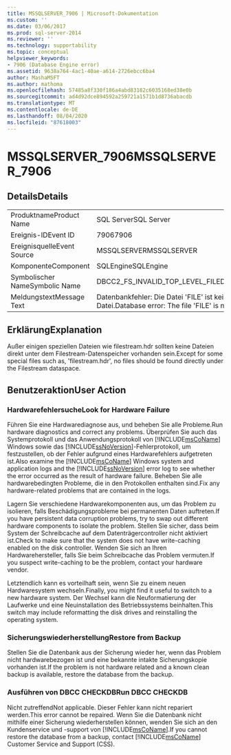 ```yaml
---
title: MSSQLSERVER_7906 | Microsoft-Dokumentation
ms.custom: ''
ms.date: 03/06/2017
ms.prod: sql-server-2014
ms.reviewer: ''
ms.technology: supportability
ms.topic: conceptual
helpviewer_keywords:
- 7906 (Database Engine error)
ms.assetid: 9638a764-4ac1-40ae-a614-2726ebcc6ba4
author: MashaMSFT
ms.author: mathoma
ms.openlocfilehash: 57485a8f330f186a4abd83182c6035168ed38e0b
ms.sourcegitcommit: ad4d92dce894592a259721a1571b1d8736abacdb
ms.translationtype: MT
ms.contentlocale: de-DE
ms.lasthandoff: 08/04/2020
ms.locfileid: "87618003"
---
```

# <a name="mssqlserver_7906"></a><span data-ttu-id="4ebdc-102">MSSQLSERVER_7906</span><span class="sxs-lookup"><span data-stu-id="4ebdc-102">MSSQLSERVER_7906</span></span>
    
## <a name="details"></a><span data-ttu-id="4ebdc-103">Details</span><span class="sxs-lookup"><span data-stu-id="4ebdc-103">Details</span></span>  
  
|||  
|-|-|  
|<span data-ttu-id="4ebdc-104">Produktname</span><span class="sxs-lookup"><span data-stu-id="4ebdc-104">Product Name</span></span>|<span data-ttu-id="4ebdc-105">SQL Server</span><span class="sxs-lookup"><span data-stu-id="4ebdc-105">SQL Server</span></span>|  
|<span data-ttu-id="4ebdc-106">Ereignis-ID</span><span class="sxs-lookup"><span data-stu-id="4ebdc-106">Event ID</span></span>|<span data-ttu-id="4ebdc-107">7906</span><span class="sxs-lookup"><span data-stu-id="4ebdc-107">7906</span></span>|  
|<span data-ttu-id="4ebdc-108">Ereignisquelle</span><span class="sxs-lookup"><span data-stu-id="4ebdc-108">Event Source</span></span>|<span data-ttu-id="4ebdc-109">MSSQLSERVER</span><span class="sxs-lookup"><span data-stu-id="4ebdc-109">MSSQLSERVER</span></span>|  
|<span data-ttu-id="4ebdc-110">Komponente</span><span class="sxs-lookup"><span data-stu-id="4ebdc-110">Component</span></span>|<span data-ttu-id="4ebdc-111">SQLEngine</span><span class="sxs-lookup"><span data-stu-id="4ebdc-111">SQLEngine</span></span>|  
|<span data-ttu-id="4ebdc-112">Symbolischer Name</span><span class="sxs-lookup"><span data-stu-id="4ebdc-112">Symbolic Name</span></span>|<span data-ttu-id="4ebdc-113">DBCC2_FS_INVALID_TOP_LEVEL_FILE</span><span class="sxs-lookup"><span data-stu-id="4ebdc-113">DBCC2_FS_INVALID_TOP_LEVEL_FILE</span></span>|  
|<span data-ttu-id="4ebdc-114">Meldungstext</span><span class="sxs-lookup"><span data-stu-id="4ebdc-114">Message Text</span></span>|<span data-ttu-id="4ebdc-115">Datenbankfehler: Die Datei 'FILE' ist keine gültige Filestream-Datei.</span><span class="sxs-lookup"><span data-stu-id="4ebdc-115">Database error: The file 'FILE' is not a valid Filestream file.</span></span>|  
  
## <a name="explanation"></a><span data-ttu-id="4ebdc-116">Erklärung</span><span class="sxs-lookup"><span data-stu-id="4ebdc-116">Explanation</span></span>  
 <span data-ttu-id="4ebdc-117">Außer einigen speziellen Dateien wie filestream.hdr sollten keine Dateien direkt unter dem Filestream-Datenspeicher vorhanden sein.</span><span class="sxs-lookup"><span data-stu-id="4ebdc-117">Except for some special files such as, 'filestream.hdr', no files should be found directly under the Filestream dataspace.</span></span>  
  
## <a name="user-action"></a><span data-ttu-id="4ebdc-118">Benutzeraktion</span><span class="sxs-lookup"><span data-stu-id="4ebdc-118">User Action</span></span>  
  
### <a name="look-for-hardware-failure"></a><span data-ttu-id="4ebdc-119">Hardwarefehlersuche</span><span class="sxs-lookup"><span data-stu-id="4ebdc-119">Look for Hardware Failure</span></span>  
 <span data-ttu-id="4ebdc-120">Führen Sie eine Hardwarediagnose aus, und beheben Sie alle Probleme.</span><span class="sxs-lookup"><span data-stu-id="4ebdc-120">Run hardware diagnostics and correct any problems.</span></span> <span data-ttu-id="4ebdc-121">Überprüfen Sie auch das Systemprotokoll und das Anwendungsprotokoll von [!INCLUDE[msCoName](../../includes/msconame-md.md)] Windows sowie das [!INCLUDE[ssNoVersion](../../includes/ssnoversion-md.md)]-Fehlerprotokoll, um festzustellen, ob der Fehler aufgrund eines Hardwarefehlers aufgetreten ist.</span><span class="sxs-lookup"><span data-stu-id="4ebdc-121">Also examine the [!INCLUDE[msCoName](../../includes/msconame-md.md)] Windows system and application logs and the [!INCLUDE[ssNoVersion](../../includes/ssnoversion-md.md)] error log to see whether the error occurred as the result of hardware failure.</span></span> <span data-ttu-id="4ebdc-122">Beheben Sie alle hardwarebedingten Probleme, die in den Protokollen enthalten sind.</span><span class="sxs-lookup"><span data-stu-id="4ebdc-122">Fix any hardware-related problems that are contained in the logs.</span></span>  
  
 <span data-ttu-id="4ebdc-123">Lagern Sie verschiedene Hardwarekomponenten aus, um das Problem zu isolieren, falls Beschädigungsprobleme bei permanenten Daten auftreten.</span><span class="sxs-lookup"><span data-stu-id="4ebdc-123">If you have persistent data corruption problems, try to swap out different hardware components to isolate the problem.</span></span> <span data-ttu-id="4ebdc-124">Stellen Sie sicher, dass beim System der Schreibcache auf dem Datenträgercontroller nicht aktiviert ist.</span><span class="sxs-lookup"><span data-stu-id="4ebdc-124">Check to make sure that the system does not have write-caching enabled on the disk controller.</span></span> <span data-ttu-id="4ebdc-125">Wenden Sie sich an Ihren Hardwarehersteller, falls Sie beim Schreibcache das Problem vermuten.</span><span class="sxs-lookup"><span data-stu-id="4ebdc-125">If you suspect write-caching to be the problem, contact your hardware vendor.</span></span>  
  
 <span data-ttu-id="4ebdc-126">Letztendlich kann es vorteilhaft sein, wenn Sie zu einem neuen Hardwaresystem wechseln.</span><span class="sxs-lookup"><span data-stu-id="4ebdc-126">Finally, you might find it useful to switch to a new hardware system.</span></span> <span data-ttu-id="4ebdc-127">Der Wechsel kann die Neuformatierung der Laufwerke und eine Neuinstallation des Betriebssystems beinhalten.</span><span class="sxs-lookup"><span data-stu-id="4ebdc-127">This switch may include reformatting the disk drives and reinstalling the operating system.</span></span>  
  
### <a name="restore-from-backup"></a><span data-ttu-id="4ebdc-128">Sicherungswiederherstellung</span><span class="sxs-lookup"><span data-stu-id="4ebdc-128">Restore from Backup</span></span>  
 <span data-ttu-id="4ebdc-129">Stellen Sie die Datenbank aus der Sicherung wieder her, wenn das Problem nicht hardwarebezogen ist und eine bekannte intakte Sicherungskopie vorhanden ist.</span><span class="sxs-lookup"><span data-stu-id="4ebdc-129">If the problem is not hardware related and a known clean backup is available, restore the database from the backup.</span></span>  
  
### <a name="run-dbcc-checkdb"></a><span data-ttu-id="4ebdc-130">Ausführen von DBCC CHECKDB</span><span class="sxs-lookup"><span data-stu-id="4ebdc-130">Run DBCC CHECKDB</span></span>  
 <span data-ttu-id="4ebdc-131">Nicht zutreffend</span><span class="sxs-lookup"><span data-stu-id="4ebdc-131">Not applicable.</span></span> <span data-ttu-id="4ebdc-132">Dieser Fehler kann nicht repariert werden.</span><span class="sxs-lookup"><span data-stu-id="4ebdc-132">This error cannot be repaired.</span></span> <span data-ttu-id="4ebdc-133">Wenn Sie die Datenbank nicht mithilfe einer Sicherung wiederherstellen können, wenden Sie sich an den Kundenservice und -support von [!INCLUDE[msCoName](../../includes/msconame-md.md)].</span><span class="sxs-lookup"><span data-stu-id="4ebdc-133">If you cannot restore the database from a backup, contact [!INCLUDE[msCoName](../../includes/msconame-md.md)] Customer Service and Support (CSS).</span></span>  
  
  
